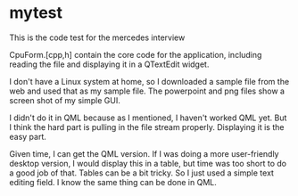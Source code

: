 # mytest

This is the code test for the mercedes interview

CpuForm.[cpp,h] contain the core code for the application, including reading the file and displaying it in a QTextEdit widget.

I don't have a Linux system at home, so I downloaded a sample file from the web and used that as my sample file. The powerpoint and png files show a screen shot of my simple GUI.
 
I didn't do it in QML because as I mentioned, I haven't worked QML yet. But I think the hard part is pulling in the file stream properly. Displaying it is the easy part.
 
Given time, I can get the QML version. If I was doing a more user-friendly desktop version, I would display this in a table, but time was too short to do a good job of that. Tables can be a bit tricky. So I just used a simple text editing field. I know the same thing can be done in QML.
 
